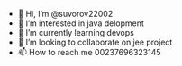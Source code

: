 - 👋 Hi, I’m @suvorov22002
- 👀 I’m interested in java delopment
- 🌱 I’m currently learning devops
- 💞️ I’m looking to collaborate on jee project
- 📫 How to reach me 00237696323145

<!---
suvorov22002/suvorov22002 is a ✨ special ✨ repository because its `README.md` (this file) appears on your GitHub profile.
You can click the Preview link to take a look at your changes.
--->
